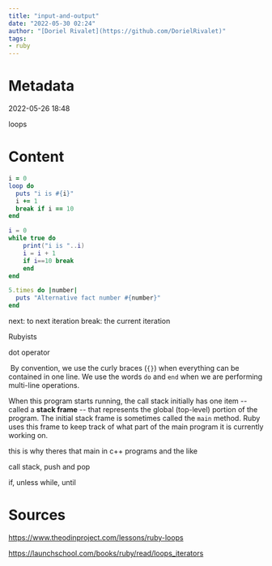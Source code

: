 ```yaml
---
title: "input-and-output"
date: "2022-05-30 02:24"
author: "[Doriel Rivalet](https://github.com/DorielRivalet)"
tags:
- ruby
---
```


# Metadata
2022-05-26 18:48

loops

# Content

```ruby
i = 0
loop do
  puts "i is #{i}"
  i += 1
  break if i == 10
end
```

```lua
i = 0
while true do
	print("i is "..i)
	i = i + 1
	if i==10 break
	end
end
```

```ruby
5.times do |number|
  puts "Alternative fact number #{number}"
end
```

next: to next iteration
break: the current iteration

Rubyists

dot operator

 By convention, we use the curly braces (`{}`) when everything can be contained in one line. We use the words `do` and `end` when we are performing multi-line operations.
 
 When this program starts running, the call stack initially has one item -- called a **stack frame** -- that represents the global (top-level) portion of the program. The initial stack frame is sometimes called the `main` method. Ruby uses this frame to keep track of what part of the main program it is currently working on.
 
 this is why theres that main in c++ programs and the like
 
call stack, push and pop

if, unless
while, until


# Sources

https://www.theodinproject.com/lessons/ruby-loops

https://launchschool.com/books/ruby/read/loops_iterators